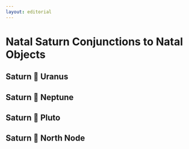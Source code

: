```yaml
---
layout: editorial
---
```


# Natal Saturn Conjunctions to Natal Objects

## Saturn 🖤  Uranus &#x20;

## Saturn 🖤 Neptune &#x20;

## Saturn 🖤  Pluto &#x20;

## Saturn 🖤  North Node &#x20;
